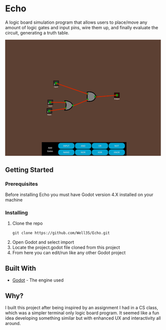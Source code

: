 # Echo

A logic board simulation program that allows users to place/move any amount of logic gates and input pins, wire them up, and finally evaluate the circuit, generating a truth table.

<p align="center">
<img src="circuit_example.png">
</p>

## Getting Started

### Prerequisites

Before installing Echo you must have Godot version 4.X installed on your machine

### Installing

1. Clone the repo
   ```
   git clone https://github.com/Well35/Echo.git
   ```
2. Open Godot and select import
3. Locate the project.godot file cloned from this project
4. From here you can edit/run like any other Godot project

## Built With

* [Godot](https://godotengine.org/) - The engine used

## Why?

I built this project after being inspired by an assignment I had in a CS class, which was a simpler terminal only logic board program. It seemed like a fun idea developing something similar but with enhanced UX and interactivity all around.
